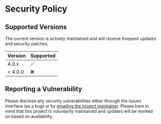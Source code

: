 # Security Policy

## Supported Versions

The current version is actively maintained and will receive frequent updates and security patches.

| Version | Supported          |
| ------- | ------------------ |
| 4.0.x   | :white_check_mark: |
| < 4.0.0   | :x:                |

## Reporting a Vulnerability

Please disclose any security vulnerabilities either through the issues interface (as a bug) or by [emailing the project maintainer](https://jamesiv.es). Please bare in mind that this project is voluntarily maintained and updates will be worked on based on availability.
